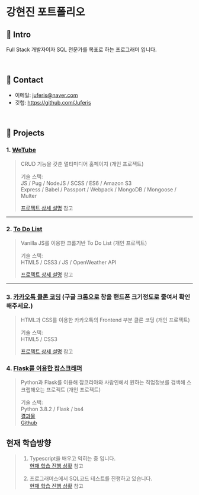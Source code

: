 # 강현진 포트폴리오
## :pushpin: Intro
Full Stack 개발자이자 SQL 전문가를 목표로 하는 프로그래머 입니다.

</br>

## :pushpin: Contact
- 이메일: juferis@naver.com
- 깃헙: https://github.com/Juferis

</br>

## :pushpin: Projects
### 1. [WeTube](https://intense-hollows-79633.herokuapp.com)
> CRUD 기능을 갖춘 멀티미디어 홈페이지 (개인 프로젝트)
>  
>기술 스택:  
>JS / Pug / NodeJS / SCSS / ES6 / Amazon S3  
>Express / Babel / Passport / Webpack / MongoDB / Mongoose / Multer
>  
>[프로젝트 상세 설명](https://github.com/Juferis/wetube) 참고

---

### 2. [To Do List](https://juferis.github.io/todo-list-homepage)
>Vanilla JS를 이용한 크롬기반 To Do List (개인 프로젝트)  
>  
>기술 스택:  
>HTML5 / CSS3 / JS / OpenWeather API
>  
>[프로젝트 상세 설명](https://github.com/Juferis/todo-list-homepage) 참고

---

### 3. [카카오톡 클론 코딩](https://juferis.github.io/kakaotalk-clone) (구글 크롬으로 창을 핸드폰 크기정도로 줄여서 확인 해주세요.)
>HTML과 CSS를 이용한 카카오톡의 Frontend 부분 클론 코딩  (개인 프로젝트)  
>  
>기술 스택:  
>HTML5 / CSS3
>  
>[프로젝트 상세 설명](https://github.com/Juferis/kakaotalk-clone) 참고

### 4. [Flask를 이용한 잡스크래퍼](https://replit.com/@Juferis/job-scrapper#main.py)  
>Python과 Flask를 이용해 잡코리아와 사람인에서 원하는 직업정보를 검색해 스크랩해오는 프로젝트 (개인 프로젝트)  
>  
>기술 스택:  
>Python 3.8.2 / Flask / bs4  
>[결과물](https://replit.com/@Juferis/job-scrapper#main.py)  
>[Github](https://github.com/Juferis/For-practice/tree/master/Saramin_Job_Scrapper(python%2C%20flask))  

## 현재 학습방향
>1. Typescript을 배우고 익히는 중 입니다.  
>[현재 학습 진행 상황](https://github.com/Juferis/For-practice/tree/master/TypeChain(Typescript)) 참고  
>  
>2. 프로그래머스에서 SQL코드 테스트를 진행하고 있습니다.  
>[현재 학습 진행 상황](https://github.com/Juferis/For-practice/tree/master/SQL) 참고
